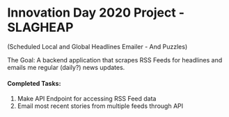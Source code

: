 # Innovation Day 2020 Project - SLAGHEAP
(Scheduled Local and Global Headlines Emailer - And Puzzles)

The Goal: A backend application that scrapes RSS Feeds for headlines and emails me regular (daily?) news updates.

<h4>Completed Tasks:</h4>
<ol>
<li>Make API Endpoint for accessing RSS Feed data</li>
<li>Email most recent stories from multiple feeds through API</li>
</ol>